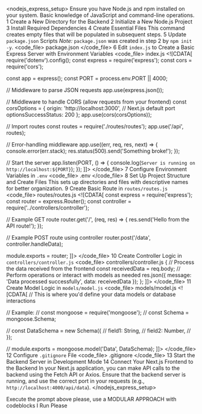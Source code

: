 <prompt><nodejs_express_setup>
  <instructions>
    <title>How to Set Up a Node.js Backend for a Next.js Application</title>
    <prerequisites>
      <item>Ensure you have Node.js and npm installed on your system.</item>
      <item>Basic knowledge of JavaScript and command-line operations.</item>
    </prerequisites>
    <steps>
      <step>
        <number>1</number>
        <description>Create a New Directory for the Backend</description>
        <action>
          <command><![CDATA[
mkdir backend
cd backend
          ]]></command>
        </action>
      </step>
      <step>
        <number>2</number>
        <description>Initialize a New Node.js Project</description>
        <action>
          <command><![CDATA[
npm init -y
          ]]></command>
        </action>
      </step>
      <step>
        <number>3</number>
        <description>Install Required Dependencies</description>
        <action>
          <command><![CDATA[
npm install express cors dotenv
npm install --save-dev nodemon
          ]]></command>
        </action>
      </step>
      <step>
        <number>4</number>
        <description>Create Essential Files</description>
        <action>
          <command><![CDATA[
touch index.js .env .gitignore README.md
          ]]></command>
        </action>
        <note>This command creates empty files that will be populated in subsequent steps.</note>
      </step>
      <step>
        <number>5</number>
        <description>Update <code>package.json</code> Scripts</description>
        <note><em>Note:</em> <code>package.json</code> was created in step 2 by <code>npm init -y</code>.</note>
        <code_file>
          <name>package.json</name>
          <content><![CDATA[
{
  "scripts": {
    "start": "node index.js",
    "dev": "nodemon index.js"
  }
}
          ]]></content>
        </code_file>
      </step>
      <step>
        <number>6</number>
        <description>Edit <code>index.js</code> to Create a Basic Express Server with Environment Variables</description>
        <code_file>
          <name>index.js</name>
          <content><![CDATA[
require('dotenv').config();
const express = require('express');
const cors = require('cors');

const app = express();
const PORT = process.env.PORT || 4000;

// Middleware to parse JSON requests
app.use(express.json());

// Middleware to handle CORS (allow requests from your frontend)
const corsOptions = {
  origin: 'http://localhost:3000', // Next.js default port
  optionsSuccessStatus: 200
};
app.use(cors(corsOptions));

// Import routes
const routes = require('./routes/routes');
app.use('/api', routes);

// Error-handling middleware
app.use((err, req, res, next) => {
  console.error(err.stack);
  res.status(500).send('Something broke!');
});

// Start the server
app.listen(PORT, () => {
  console.log(`Server is running on http://localhost:${PORT}`);
});
          ]]></content>
        </code_file>
      </step>
      <step>
        <number>7</number>
        <description>Configure Environment Variables in <code>.env</code></description>
        <code_file>
          <name>.env</name>
          <content><![CDATA[
PORT=4000
          ]]></content>
        </code_file>
      </step>
      <step>
        <number>8</number>
        <description>Set Up Project Structure and Create Files</description>
        <action>
          <command><![CDATA[
mkdir routes controllers models
touch routes/routes.js controllers/controller.js models/model.js
          ]]></command>
        </action>
        <note>This sets up directories and files with descriptive names for better organization.</note>
      </step>
      <step>
        <number>9</number>
        <description>Create Basic Route in <code>routes/routes.js</code></description>
        <code_file>
          <name>routes/routes.js</name>
          <content><![CDATA[
const express = require('express');
const router = express.Router();
const controller = require('../controllers/controller');

// Example GET route
router.get('/', (req, res) => {
  res.send('Hello from the API route!');
});

// Example POST route using controller
router.post('/data', controller.handleData);

module.exports = router;
          ]]></content>
        </code_file>
      </step>
      <step>
        <number>10</number>
        <description>Create Controller Logic in <code>controllers/controller.js</code></description>
        <code_file>
          <name>controllers/controller.js</name>
          <content><![CDATA[
exports.handleData = (req, res) => {
  // Process the data received from the frontend
  const receivedData = req.body;
  // Perform operations or interact with models as needed
  res.json({ message: 'Data processed successfully', data: receivedData });
};
          ]]></content>
        </code_file>
      </step>
      <step>
        <number>11</number>
        <description>Create Model Logic in <code>models/model.js</code></description>
        <code_file>
          <name>models/model.js</name>
          <content><![CDATA[
// This is where you'd define your data models or database interactions

// Example:
// const mongoose = require('mongoose');
// const Schema = mongoose.Schema;

// const DataSchema = new Schema({
//   field1: String,
//   field2: Number,
// });

// module.exports = mongoose.model('Data', DataSchema);
          ]]></content>
        </code_file>
      </step>
      <step>
        <number>12</number>
        <description>Configure <code>.gitignore</code> File</description>
        <code_file>
          <name>.gitignore</name>
          <content><![CDATA[
node_modules/
.env
          ]]></content>
        </code_file>
      </step>
      <step>
        <number>13</number>
        <description>Start the Backend Server in Development Mode</description>
        <action>
          <command><![CDATA[
npm run dev
          ]]></command>
        </action>
      </step>
      <step>
        <number>14</number>
        <description>Connect Your Next.js Frontend to the Backend</description>
        <note>
          In your Next.js application, you can make API calls to the backend using the Fetch API or Axios. Ensure that the backend server is running, and use the correct port in your requests (e.g., <code>http://localhost:4000/api/data</code>).
        </note>
      </step>
    </steps>
  </instructions>
</nodejs_express_setup></prompt>

<execution>
  <action>Execute the prompt above please, use a MODULAR APPROACH with codeblocks I Run Please</action>
</execution>
